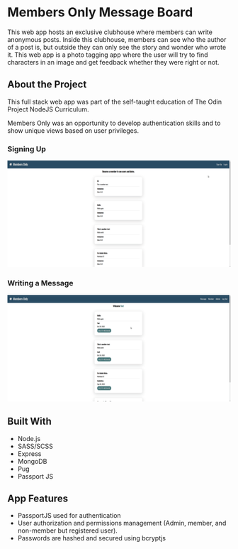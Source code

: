 # Members Only Message Board

This web app hosts an exclusive clubhouse where members can write anonymous posts.  Inside this clubhouse, members can see who the author of a post is, but outside they can only see the story and wonder who wrote it.  This web app is a photo tagging app where the user will try to find characters in an image and get feedback whether they were right or not.


## About the Project

This full stack web app was part of the self-taught education of The Odin Project NodeJS Curriculum.

Members Only was an opportunity to develop authentication skills and to show unique views based on user privileges.

### Signing Up
![main](https://github.com/Quan-p/Members-Only/blob/main/public/images/gif/Member01.gif)

### Writing a Message
![main](https://github.com/Quan-p/Members-Only/blob/main/public/images/gif/Member02.gif)

## Built With

- Node.js
- SASS/SCSS
- Express
- MongoDB
- Pug
- Passport JS

## App Features

- PassportJS used for authentication
- User authorization and permissions management (Admin, member, and non-member but registered user).
- Passwords are hashed and secured using bcryptjs
